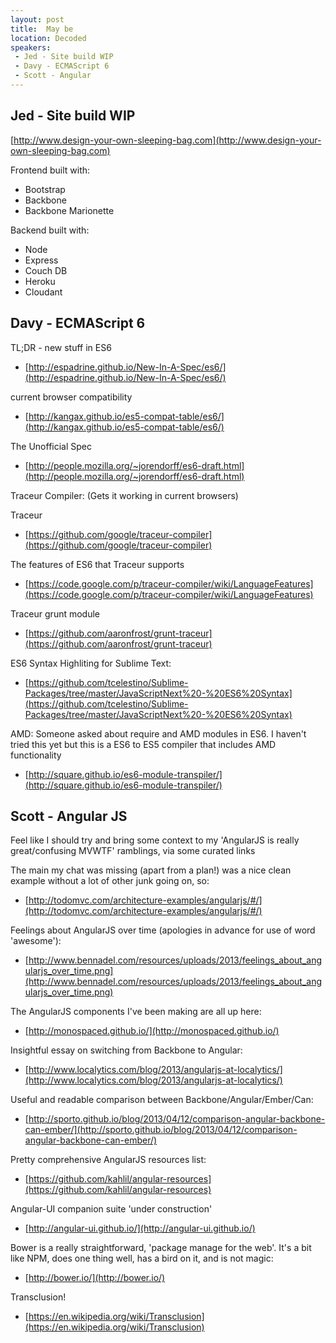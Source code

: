 ```yaml
---
layout: post
title:  May be
location: Decoded
speakers:
 - Jed - Site build WIP
 - Davy - ECMAScript 6
 - Scott - Angular
---
```


## Jed - Site build WIP

[http://www.design-your-own-sleeping-bag.com](http://www.design-your-own-sleeping-bag.com)

Frontend built with:

 - Bootstrap
 - Backbone
 - Backbone Marionette

Backend built with:

 - Node
 - Express
 - Couch DB
 - Heroku
 - Cloudant


## Davy - ECMAScript 6

TL;DR - new stuff in ES6

 - [http://espadrine.github.io/New-In-A-Spec/es6/](http://espadrine.github.io/New-In-A-Spec/es6/)

current browser compatibility

 - [http://kangax.github.io/es5-compat-table/es6/](http://kangax.github.io/es5-compat-table/es6/)

The Unofficial Spec

 - [http://people.mozilla.org/~jorendorff/es6-draft.html](http://people.mozilla.org/~jorendorff/es6-draft.html)

Traceur Compiler: (Gets it working in current browsers)

Traceur

 - [https://github.com/google/traceur-compiler](https://github.com/google/traceur-compiler)

The features of ES6 that Traceur supports

 - [https://code.google.com/p/traceur-compiler/wiki/LanguageFeatures](https://code.google.com/p/traceur-compiler/wiki/LanguageFeatures)

Traceur grunt module

 - [https://github.com/aaronfrost/grunt-traceur](https://github.com/aaronfrost/grunt-traceur)

ES6 Syntax Highliting for Sublime Text:

 - [https://github.com/tcelestino/Sublime-Packages/tree/master/JavaScriptNext%20-%20ES6%20Syntax](https://github.com/tcelestino/Sublime-Packages/tree/master/JavaScriptNext%20-%20ES6%20Syntax)

AMD:
Someone asked about require and AMD modules in ES6. I haven't tried this yet but this is a ES6 to ES5 compiler that includes AMD functionality

 - [http://square.github.io/es6-module-transpiler/](http://square.github.io/es6-module-transpiler/)


## Scott - Angular JS

Feel like I should try and bring some context to my 'AngularJS is really great/confusing MVWTF' ramblings, via some curated links

The main my chat was missing (apart from a plan!) was a nice clean example without a lot of other junk going on, so:

 - [http://todomvc.com/architecture-examples/angularjs/#/](http://todomvc.com/architecture-examples/angularjs/#/)

Feelings about AngularJS over time (apologies in advance for use of word 'awesome'):

 - [http://www.bennadel.com/resources/uploads/2013/feelings_about_angularjs_over_time.png](http://www.bennadel.com/resources/uploads/2013/feelings_about_angularjs_over_time.png)

The AngularJS components I've been making are all up here:

 - [http://monospaced.github.io/](http://monospaced.github.io/)

Insightful essay on switching from Backbone to Angular:

 - [http://www.localytics.com/blog/2013/angularjs-at-localytics/](http://www.localytics.com/blog/2013/angularjs-at-localytics/)

Useful and readable comparison between Backbone/Angular/Ember/Can:

 - [http://sporto.github.io/blog/2013/04/12/comparison-angular-backbone-can-ember/](http://sporto.github.io/blog/2013/04/12/comparison-angular-backbone-can-ember/)

Pretty comprehensive AngularJS resources list:

 - [https://github.com/kahlil/angular-resources](https://github.com/kahlil/angular-resources)

Angular-UI companion suite 'under construction'

 - [http://angular-ui.github.io/](http://angular-ui.github.io/)

Bower is a really straightforward, 'package manage for the web'. It's a bit like NPM, does one thing well, has a bird on it, and is not magic:

 - [http://bower.io/](http://bower.io/)

Transclusion!

 - [https://en.wikipedia.org/wiki/Transclusion](https://en.wikipedia.org/wiki/Transclusion)